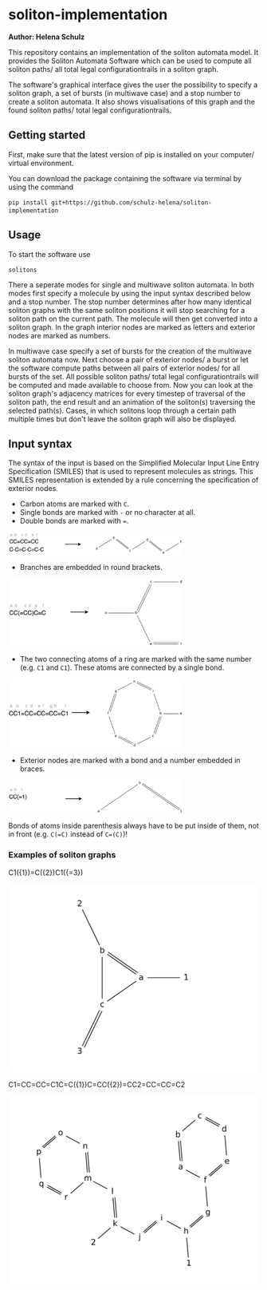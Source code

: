 # soliton-implementation
**Author: Helena Schulz**

This repository contains an implementation of the soliton automata model.
It provides the Soliton Automata Software which can be used to compute all soliton paths/ all total legal configurationtrails in a soliton graph.

The software's graphical interface gives the user the possibility to specify a soliton graph, a set of bursts (in multiwave case) and a stop number to create a soliton automata.
It also shows visualisations of this graph and the found soliton paths/ total legal configurationtrails.

## Getting started
First, make sure that the latest version of pip is installed on your computer/ virtual environment.

You can download the package containing the software via terminal by using the command
```shell
pip install git+https://github.com/schulz-helena/soliton-implementation
```

## Usage
To start the software use
```shell
solitons
```
There a seperate modes for single and multiwave soliton automata.
In both modes first specify a molecule by using the input syntax described below and a stop number.
The stop number determines after how many identical soliton graphs with the same soliton positions it will stop searching for a soliton path on the current path.
The molecule will then get converted into a soliton graph.
In the graph interior nodes are marked as letters and exterior nodes are marked as numbers.

In multiwave case specify a set of bursts for the creation of the multiwave soliton automata now.
Next choose a pair of exterior nodes/ a burst or let the software compute paths between all pairs of exterior nodes/ for all bursts of the set.
All possible soliton paths/ total legal configurationtrails will be computed and made available to choose from.
Now you can look at the soliton graph's adjacency matrices for every timestep of traversal of the soliton path, the end result and an animation of the soliton(s) traversing the selected path(s).
Cases, in which solitons loop through a certain path multiple times but don't leave the soliton graph will also be displayed.

## Input syntax
The syntax of the input is based on the Simplified Molecular Input Line Entry Specification (SMILES) that is used to represent molecules as strings.
This SMILES representation is extended by a rule concerning the specification of exterior nodes.

- Carbon atoms are marked with `C`.
- Single bonds are marked with `-` or no character at all.
- Double bonds are marked with `=`.
<img src="pics_input_syntax/InputSyntax1.png" alt="Atoms and bonds" width="350"/>

- Branches are embedded in round brackets.
<img src="pics_input_syntax/InputSyntax2.png" alt="Branch" width="350"/>

- The two connecting atoms of a ring are marked with the same number (e.g. `C1` and `C1`).
These atoms are connected by a single bond.
<img src="pics_input_syntax/InputSyntax3.png" alt="Ring" width="350"/>

- Exterior nodes are marked with a bond and a number embedded in braces.
<img src="pics_input_syntax/InputSyntax4.png" alt="Exterior node" width="350"/>

Bonds of atoms inside parenthesis always have to be put inside of them, not in front (e.g. `C(=C)` instead of `C=(C)`)!

### Examples of soliton graphs
C1({1})=C({2})C1({=3})

<img src="pics_input_syntax/Solitongraph1.jpg" alt="Soliton graph 1" width="500"/>

C1=CC=CC=C1C=C({1})C=CC({2})=CC2=CC=CC=C2

<img src="pics_input_syntax/Solitongraph2.jpg" alt="Soliton graph 2" width="500"/>
